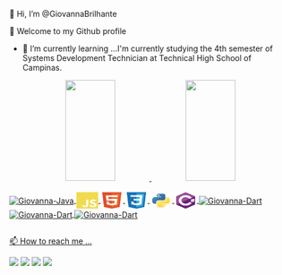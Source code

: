 👋 Hi, I’m @GiovannaBrilhante

👀 Welcome to my Github profile
- 🌱 I’m currently learning ...I'm currently studying the 4th semester of Systems Development Technician at Technical High School of Campinas. 

<div align="center">
  <a href="https://github.com/GiovannaBrilhante">
  <img height="180em" width="42%" src="https://github-readme-stats.vercel.app/api?username=GiovannaBrilhante&show_icons=true&theme=dracula&include_all_commits=true&count_private=true"/>
  <img height="180em" width="42%" src="https://github-readme-stats.vercel.app/api/top-langs/?username=GiovannaBrilhante&layout=compact&langs_count=7&theme=dracula"/>
</div>
<div style="display: inline_block"><br>

  <img align="center" alt="Giovanna-Java" height="30" width="40" src="https://cdn.jsdelivr.net/gh/devicons/devicon/icons/java/java-original.svg" />
  <img align="center" alt="Giovanna-Js" height="30" width="40" src="https://raw.githubusercontent.com/devicons/devicon/master/icons/javascript/javascript-plain.svg">
  <img align="center" alt="Giovanna-HTML" height="30" width="40" src="https://raw.githubusercontent.com/devicons/devicon/master/icons/html5/html5-original.svg">
  <img align="center" alt="Giovanna-CSS" height="30" width="40" src="https://raw.githubusercontent.com/devicons/devicon/master/icons/css3/css3-original.svg">
  <img align="center" alt="Giovanna-Python" height="30" width="40" src="https://raw.githubusercontent.com/devicons/devicon/master/icons/python/python-original.svg">
  <img align="center" alt="Giovanna-Csharp" height="30" width="40" src="https://raw.githubusercontent.com/devicons/devicon/master/icons/csharp/csharp-original.svg">
  <img align="center" alt="Giovanna-Dart" height="30" width="40" src="https://cdn.jsdelivr.net/gh/devicons/devicon/icons/dart/dart-original.svg" />
  <img align="center" alt="Giovanna-Dart" height="30" width="40" src="https://cdn.jsdelivr.net/gh/devicons/devicon/icons/flutter/flutter-original.svg" />
  <img align="center" alt="Giovanna-Dart" height="30" width="40" src="https://cdn.jsdelivr.net/gh/devicons/devicon/icons/react/react-original.svg" />
</div>

##
📫 How to reach me ...
<div> 
  <a href="https://instagram.com/gi_maria_cb" target="_blank"><img src="https://img.shields.io/badge/-Instagram-%23E4405F?style=for-the-badge&logo=instagram&logoColor=white" height="22" target="_blank"></a>
  <a href = "mailto:bricamagi@gmail.com" target="_blank"><img src="https://img.shields.io/badge/-Gmail-%23333?style=for-the-badge&logo=gmail&logoColor=white" height="22"  target="_blank"></a>
  <a href="https://www.linkedin.com/in/giovanna-brilhante" target="_blank"> <img src="https://img.shields.io/badge/-LinkedIn-blue?style=flat-square&logo=Linkedin&logoColor=white" height="22" target="_blank"></a>
  <a href = "https://www.youtube.com/watch?v=AETTBy1tTYk&t=1s" target="_blank"><img src="https://user-images.githubusercontent.com/105610313/197361276-57152854-e0e4-4543-a75e-c0de0259de76.png" height="22 target="_blank"/></a>
</div> 
